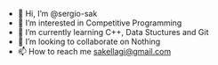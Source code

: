 - 👋 Hi, I’m @sergio-sak
- 👀 I’m interested in Competitive Programming
- 🌱 I’m currently learning C++, Data Stuctures and Git
- 💞️ I’m looking to collaborate on Nothing
- 📫 How to reach me sakellagi@gmail.com

<!---
sergio-sak/sergio-sak is a ✨ special ✨ repository because its `README.md` (this file) appears on your GitHub profile.
You can click the Preview link to take a look at your changes.
--->
